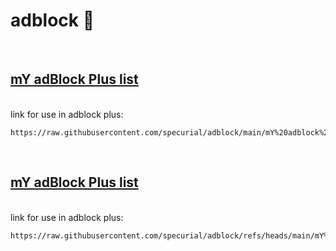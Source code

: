 # adblock :card_index:
<br />

## **[mY adBlock Plus list](https://github.com/specurial/adblock/edit/main/mY%20adblock%20plus%20list.txt)**
<br />
link for use in adblock plus:
<br />

    https://raw.githubusercontent.com/specurial/adblock/main/mY%20adblock%20plus%20list.txt
<br />

## **[mY adBlock Plus list](https://github.com/specurial/adblock/blob/main/mY%20uBlock%20list.txt)**
<br />
link for use in adblock plus:
<br />

    https://raw.githubusercontent.com/specurial/adblock/refs/heads/main/mY%20uBlock%20list.txt
